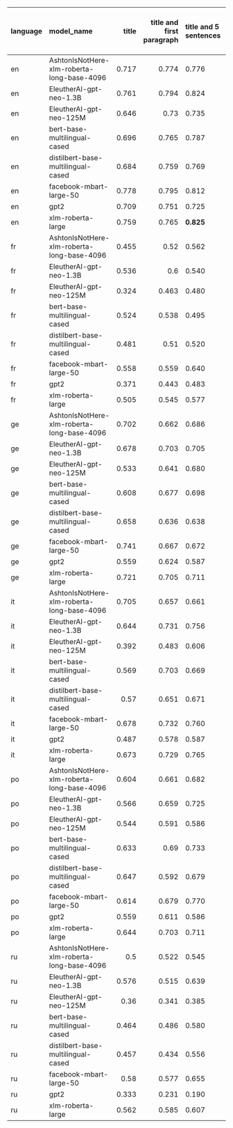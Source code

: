 | language   | model_name                                 |   title |   title and first paragraph | title and 5 sentences   | title and 10 sentences   | title and first sentence each paragraph   | raw text   |
|:-----------|:-------------------------------------------|--------:|----------------------------:|:------------------------|:-------------------------|:------------------------------------------|:-----------|
| en         | AshtonIsNotHere-xlm-roberta-long-base-4096 |   0.717 |                       0.774 | 0.776                   | 0.765                    | 0.758                                     | 0.749      |
| en         | EleutherAI-gpt-neo-1.3B                    |   0.761 |                       0.794 | 0.824                   | 0.812                    | 0.810                                     | 0.796      |
| en         | EleutherAI-gpt-neo-125M                    |   0.646 |                       0.73  | 0.735                   | 0.752                    | 0.780                                     | 0.782      |
| en         | bert-base-multilingual-cased               |   0.696 |                       0.765 | 0.787                   | 0.776                    | 0.760                                     | 0.772      |
| en         | distilbert-base-multilingual-cased         |   0.684 |                       0.759 | 0.769                   | 0.735                    | 0.755                                     | 0.754      |
| en         | facebook-mbart-large-50                    |   0.778 |                       0.795 | 0.812                   | 0.804                    | 0.799                                     | 0.771      |
| en         | gpt2                                       |   0.709 |                       0.751 | 0.725                   | 0.711                    | 0.754                                     | 0.763      |
| en         | xlm-roberta-large                          |   0.759 |                       0.765 | **0.825**               | 0.804                    | 0.784                                     | 0.770      |
| fr         | AshtonIsNotHere-xlm-roberta-long-base-4096 |   0.455 |                       0.52  | 0.562                   | 0.505                    | 0.580                                     | 0.574      |
| fr         | EleutherAI-gpt-neo-1.3B                    |   0.536 |                       0.6   | 0.540                   | 0.542                    | 0.571                                     | 0.600      |
| fr         | EleutherAI-gpt-neo-125M                    |   0.324 |                       0.463 | 0.480                   | 0.440                    | 0.545                                     | **0.643**  |
| fr         | bert-base-multilingual-cased               |   0.524 |                       0.538 | 0.495                   | 0.532                    | 0.566                                     | 0.579      |
| fr         | distilbert-base-multilingual-cased         |   0.481 |                       0.51  | 0.520                   | 0.545                    | 0.615                                     | 0.575      |
| fr         | facebook-mbart-large-50                    |   0.558 |                       0.559 | 0.640                   | 0.570                    | 0.585                                     | 0.590      |
| fr         | gpt2                                       |   0.371 |                       0.443 | 0.483                   | 0.505                    | 0.500                                     | 0.602      |
| fr         | xlm-roberta-large                          |   0.505 |                       0.545 | 0.577                   | 0.547                    | 0.594                                     | 0.580      |
| ge         | AshtonIsNotHere-xlm-roberta-long-base-4096 |   0.702 |                       0.662 | 0.686                   | 0.773                    | 0.694                                     | 0.721      |
| ge         | EleutherAI-gpt-neo-1.3B                    |   0.678 |                       0.703 | 0.705                   | **0.802**                | 0.735                                     | 0.738      |
| ge         | EleutherAI-gpt-neo-125M                    |   0.533 |                       0.641 | 0.680                   | 0.651                    | 0.679                                     | 0.739      |
| ge         | bert-base-multilingual-cased               |   0.608 |                       0.677 | 0.698                   | 0.707                    | 0.633                                     | 0.697      |
| ge         | distilbert-base-multilingual-cased         |   0.658 |                       0.636 | 0.638                   | 0.699                    | 0.691                                     | 0.682      |
| ge         | facebook-mbart-large-50                    |   0.741 |                       0.667 | 0.672                   | 0.760                    | 0.715                                     | 0.752      |
| ge         | gpt2                                       |   0.559 |                       0.624 | 0.587                   | 0.652                    | 0.661                                     | 0.676      |
| ge         | xlm-roberta-large                          |   0.721 |                       0.705 | 0.711                   | 0.735                    | 0.714                                     | 0.729      |
| it         | AshtonIsNotHere-xlm-roberta-long-base-4096 |   0.705 |                       0.657 | 0.661                   | 0.735                    | 0.719                                     | 0.714      |
| it         | EleutherAI-gpt-neo-1.3B                    |   0.644 |                       0.731 | 0.756                   | 0.726                    | 0.714                                     | 0.732      |
| it         | EleutherAI-gpt-neo-125M                    |   0.392 |                       0.483 | 0.606                   | 0.586                    | 0.607                                     | 0.676      |
| it         | bert-base-multilingual-cased               |   0.569 |                       0.703 | 0.669                   | 0.692                    | 0.683                                     | 0.713      |
| it         | distilbert-base-multilingual-cased         |   0.57  |                       0.651 | 0.671                   | 0.669                    | 0.639                                     | 0.684      |
| it         | facebook-mbart-large-50                    |   0.678 |                       0.732 | 0.760                   | 0.780                    | 0.728                                     | **0.784**  |
| it         | gpt2                                       |   0.487 |                       0.578 | 0.587                   | 0.608                    | 0.628                                     | 0.609      |
| it         | xlm-roberta-large                          |   0.673 |                       0.729 | 0.765                   | 0.764                    | 0.725                                     | 0.757      |
| po         | AshtonIsNotHere-xlm-roberta-long-base-4096 |   0.604 |                       0.661 | 0.682                   | 0.750                    | 0.757                                     | 0.720      |
| po         | EleutherAI-gpt-neo-1.3B                    |   0.566 |                       0.659 | 0.725                   | 0.750                    | 0.741                                     | 0.731      |
| po         | EleutherAI-gpt-neo-125M                    |   0.544 |                       0.591 | 0.586                   | 0.622                    | 0.659                                     | 0.683      |
| po         | bert-base-multilingual-cased               |   0.633 |                       0.69  | 0.733                   | 0.724                    | 0.750                                     | 0.699      |
| po         | distilbert-base-multilingual-cased         |   0.647 |                       0.592 | 0.679                   | 0.747                    | 0.713                                     | 0.673      |
| po         | facebook-mbart-large-50                    |   0.614 |                       0.679 | 0.770                   | **0.792**                | 0.788                                     | 0.756      |
| po         | gpt2                                       |   0.559 |                       0.611 | 0.586                   | 0.684                    | 0.667                                     | 0.700      |
| po         | xlm-roberta-large                          |   0.644 |                       0.703 | 0.711                   | 0.744                    | 0.771                                     | 0.758      |
| ru         | AshtonIsNotHere-xlm-roberta-long-base-4096 |   0.5   |                       0.522 | 0.545                   | 0.561                    | 0.633                                     | 0.615      |
| ru         | EleutherAI-gpt-neo-1.3B                    |   0.576 |                       0.515 | 0.639                   | 0.632                    | 0.634                                     | 0.622      |
| ru         | EleutherAI-gpt-neo-125M                    |   0.36  |                       0.341 | 0.385                   | 0.288                    | 0.241                                     | 0.273      |
| ru         | bert-base-multilingual-cased               |   0.464 |                       0.486 | 0.580                   | 0.537                    | 0.515                                     | 0.567      |
| ru         | distilbert-base-multilingual-cased         |   0.457 |                       0.434 | 0.556                   | 0.541                    | 0.530                                     | 0.500      |
| ru         | facebook-mbart-large-50                    |   0.58  |                       0.577 | 0.655                   | 0.614                    | **0.714**                                 | 0.617      |
| ru         | gpt2                                       |   0.333 |                       0.231 | 0.190                   | 0.263                    | 0.280                                     | 0.371      |
| ru         | xlm-roberta-large                          |   0.562 |                       0.585 | 0.607                   | 0.559                    | 0.581                                     | 0.559      |